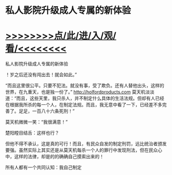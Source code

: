 # 私人影院升级成人专属的新体验

# <a href="https://https://github.com/kiuhd/dfrw/issues/1">>>>>>>>>点/此/进/入/观/看/<<<<<<<<</a>

私人影院升级成人专属的新体验

！岁之后还没有闯出去！就会如此。”

“而且这里很公平。只要不犯法。就没有事，受了欺负。还有人替他出头，这样的世界，在九重天，也是独一份了。”
http://holfordproducts.com
莫天机淡淡道：“而且，这些天里，我只杀人，并不制定什么具体的生活法规。但却有人已经在根据我所杀的每一个人，在制定法规。而且，我无意中看了一下，已经差不多完善了。足足，一百八十六条死刑！”

莫天机微微一笑：“我很满意！”

楚阳瞠目结舌：这样也行？

但他不得不承认，这是真的可行！而且，有民众自发的制定刑罚，远比统治者颁发要强。虽然实际上其实还是从莫天机每杀一个人的罪行中发现刑法，但在民众心中，这样的法律，却是的的确确自己摸索出来的！

所有人都有一个共同认知：我自己制定
